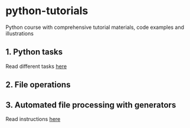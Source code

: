 # python-tutorials
Python course with comprehensive tutorial materials, code examples and illustrations

## 1. Python tasks 

Read different tasks [here](https://github.com/dmytro-ustynov/python-tutorials/tree/main/1%20-%20Tasks)

## 2.  File operations


## 3. Automated file processing with generators
    
Read instructions [here](https://github.com/dmytro-ustynov/python-tutorials/tree/main/3%20-%20Generators)

